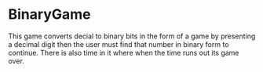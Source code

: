 # BinaryGame
This game converts decial to binary bits in the form of a game by presenting a decimal digit then the user must find that number in binary form to continue. There is also time in it where when the time runs out its game over.

